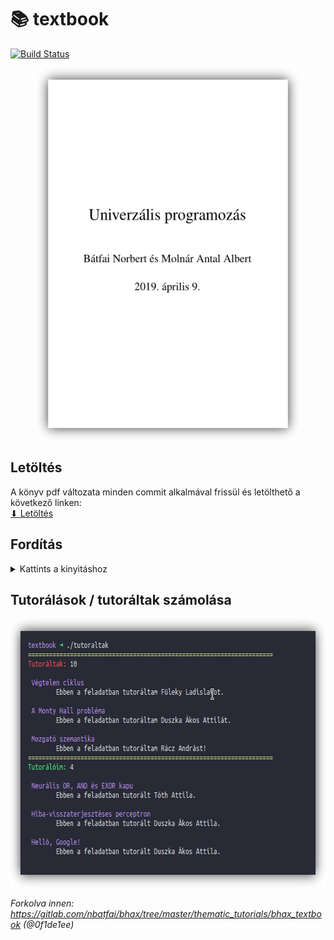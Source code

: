 # 📚 textbook

[![Build Status](https://travis-ci.org/krook1024/textbook.png?branch=master)](https://travis-ci.org/krook1024/textbook)

<p align="center">
  <img width="420" height="595" src="pictures/firstPage.png">
</p>

## Letöltés

A könyv pdf változata minden commit alkalmával frissül és letölthető a következő linken:  
[⬇ Letöltés](https://github.com/krook1024/textbook/releases)

## Fordítás

<details>
<summary>Kattints a kinyitáshoz</summary>

- Ubuntu:
```bash
sudo apt install -y docbook docbook-xml docbook-xsl xsltproc build-essential dblatex graphviz texlive-lang-european
make
```

- Arch Linux:
```bash
sudo pacman -Sy --needed --noconfirm dblatex graphviz texlive-langextra texlive-science docbook-xsl docbook-xml
make
```

</details>

## Tutorálások / tutoráltak számolása

<p align="center">
	<img width="630" height="430" src="pictures/tutoraltak.png">
</p>

*Forkolva innen: https://gitlab.com/nbatfai/bhax/tree/master/thematic_tutorials/bhax_textbook (@0f1de1ee)*
